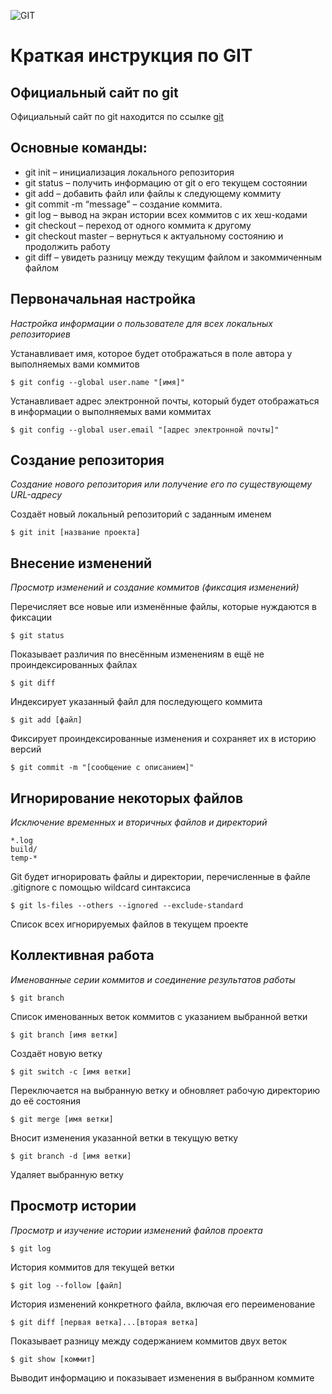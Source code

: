 ![GIT](/git_logo.png)

# Краткая инструкция по GIT

## Официальный сайт по git

Официальный сайт по git находится по ссылке [git](https://git-scm.com/)

## Основные команды:

- git init – инициализация локального репозитория
- git status – получить информацию от git о его текущем состоянии
- git add – добавить файл или файлы к следующему коммиту
- git commit -m “message” – создание коммита.
- git log – вывод на экран истории всех коммитов с их хеш-кодами
- git checkout – переход от одного коммита к другому
- git checkout master – вернуться к актуальному состоянию и продолжить работу
- git diff – увидеть разницу между текущим файлом и закоммиченным файлом

## Первоначальная настройка

_Настройка информации о пользователе для всех локальных репозиториев_

Устанавливает имя, которое будет отображаться в поле автора у выполняемых вами коммитов

    $ git config --global user.name "[имя]"

Устанавливает адрес электронной почты, который будет отображаться в информации о выполняемых вами коммитах

    $ git config --global user.email "[адрес электронной почты]"

## Создание репозитория

_Создание нового репозитория или получение его по существующему URL-адресу_

Создаёт новый локальный репозиторий с заданным именем

    $ git init [название проекта]

## Внесение изменений

_Просмотр изменений и создание коммитов (фиксация изменений)_

Перечисляет все новые или изменённые файлы, которые нуждаются в фиксации

    $ git status

Показывает различия по внесённым изменениям в ещё не проиндексированных файлах

    $ git diff

Индексирует указанный файл для последующего коммита

    $ git add [файл]

Фиксирует проиндексированные изменения и сохраняет их в историю версий

    $ git commit -m "[сообщение с описанием]"

## Игнорирование некоторых файлов

_Исключение временных и вторичных файлов и директорий_

    *.log
    build/
    temp-*

Git будет игнорировать файлы и директории, перечисленные в файле .gitignore с помощью wildcard синтаксиса

    $ git ls-files --others --ignored --exclude-standard

Список всех игнорируемых файлов в текущем проекте

## Коллективная работа

_Именованные серии коммитов и соединение результатов работы_

    $ git branch

Список именованных веток коммитов с указанием выбранной ветки

    $ git branch [имя ветки]

Создаёт новую ветку

    $ git switch -c [имя ветки]

Переключается на выбранную ветку и обновляет рабочую директорию до её состояния

    $ git merge [имя ветки]

Вносит изменения указанной ветки в текущую ветку

    $ git branch -d [имя ветки]

Удаляет выбранную ветку

## Просмотр истории

_Просмотр и изучение истории изменений файлов проекта_

    $ git log

История коммитов для текущей ветки

    $ git log --follow [файл]

История изменений конкретного файла, включая его переименование

    $ git diff [первая ветка]...[вторая ветка]

Показывает разницу между содержанием коммитов двух веток

    $ git show [коммит]

Выводит информацию и показывает изменения в выбранном коммите
